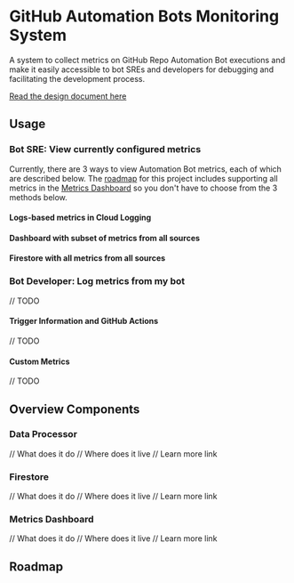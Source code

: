 #  GitHub Automation Bots Monitoring System 

A system to collect metrics on GitHub Repo Automation Bot executions and make it easily accessible to bot SREs and developers for debugging and facilitating the development process.

[Read the design document here](http://go/automation-bot-monitoring-system-design)

## Usage

### Bot SRE: View currently configured metrics

Currently, there are 3 ways to view Automation Bot metrics, each of which are described below. The [roadmap](#Roadmap) for this project includes supporting all metrics in the [Metrics Dashboard](#Metrics-Dashboard) so you don't have to choose from the 3 methods below.

#### Logs-based metrics in Cloud Logging

#### Dashboard with subset of metrics from all sources

#### Firestore with all metrics from all sources

### Bot Developer: Log metrics from my bot

// TODO

#### Trigger Information and GitHub Actions

// TODO

#### Custom Metrics

// TODO

## Overview Components

### Data Processor

// What does it do
// Where does it live
// Learn more link

### Firestore

// What does it do
// Where does it live
// Learn more link

### Metrics Dashboard

// What does it do
// Where does it live
// Learn more link

## Roadmap